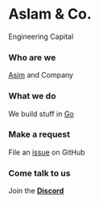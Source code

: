 # Aslam & Co.

Engineering Capital

### Who are we

[Asim](https://github.com/asim) and Company

### What we do

We build stuff in [Go](https://go.dev)

### Make a request 

File an [issue](https://github.com/asim/aslam/issues/new) on GitHub

### Come talk to us

Join the [**Discord**](https://discord.gg/FjrMrxNehR)
